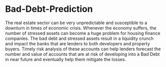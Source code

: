 # Bad-Debt-Prediction
The real estate sector can be very unpredictable and susceptible to a downturn in times of economic crisis. Whenever the economy suffers, the number of stressed assets can become a huge problem for housing finance companies. The bad debt and stressed assets result in a liquidity crunch and impact the banks that are lenders to both developers and property buyers. Timely risk analysis of these accounts can help lenders forecast the number and value of accounts that are at risk of developing into a Bad Debt in near future and eventually help them mitigate the losses.
